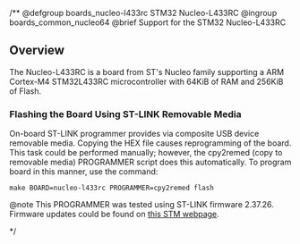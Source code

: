 /**
@defgroup    boards_nucleo-l433rc STM32 Nucleo-L433RC
@ingroup     boards_common_nucleo64
@brief       Support for the STM32 Nucleo-L433RC

## Overview

The Nucleo-L433RC is a board from ST's Nucleo family supporting a ARM
Cortex-M4 STM32L433RC microcontroller with 64KiB of RAM and 256KiB of Flash.

### Flashing the Board Using ST-LINK Removable Media

On-board ST-LINK programmer provides via composite USB device removable media.
Copying the HEX file causes reprogramming of the board. This task
could be performed manually; however, the cpy2remed (copy to removable
media) PROGRAMMER script does this automatically. To program board in
this manner, use the command:
```
make BOARD=nucleo-l433rc PROGRAMMER=cpy2remed flash
```
@note This PROGRAMMER was tested using ST-LINK firmware 2.37.26. Firmware updates
could be found on [this STM webpage](https://www.st.com/en/development-tools/stsw-link007.html).

 */
